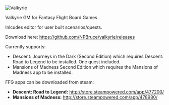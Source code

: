 ![Valkyrie](https://raw.githubusercontent.com/NPBruce/valkyrie/master/web/banner.png)

Valkyrie GM for Fantasy Flight Board Games

Inlcudes editor for user built scenarios/quests.

Download here:
https://github.com/NPBruce/valkyrie/releases

Currently supports:
* Descent: Journeys in the Dark (Second Edition) which requires Descent: Road to Legend to be installed.  One quest included.
* Mansions of Madness Second Edition which requires the Mansions of Madness app to be installed.

FFG apps can be downloaded from steam:

* __Descent: Road to Legend:__ http://store.steampowered.com/app/477200/
* __Mansions of Madness:__ http://store.steampowered.com/app/478980/
